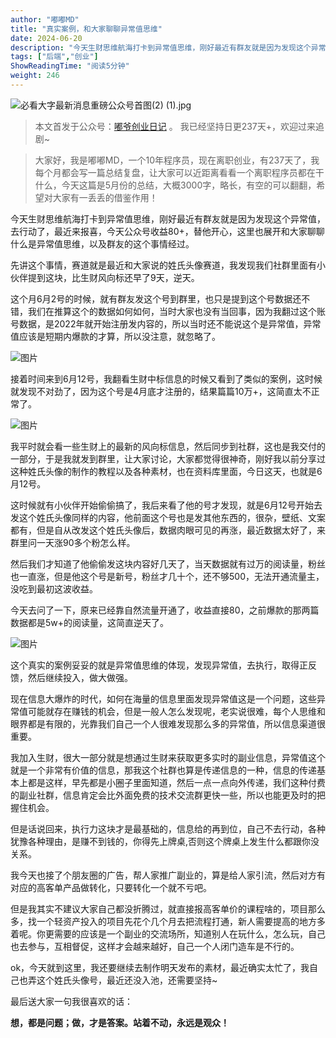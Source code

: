 ```yaml
---
author: "嘟嘟MD"
title: "真实案例，和大家聊聊异常值思维"
date: 2024-06-20
description: "今天生财思维航海打卡到异常值思维，刚好最近有群友就是因为发现这个异常值，去行动了，最近来报喜，今天公众号收益80+，替他开心，这里也展开和大家聊聊什么是异常值思维，以及群友的这个事情经过。"
tags: ["后端","创业"]
ShowReadingTime: "阅读5分钟"
weight: 246
---
```

![必看大字最新消息重磅公众号首图(2) (1).jpg](https://p9-juejin.byteimg.com/tos-cn-i-k3u1fbpfcp/2557cd7a86814ef8af74fe2f6ba77795~tplv-k3u1fbpfcp-jj-mark:3024:0:0:0:q75.awebp#?w=900&h=383&s=91599&e=jpg&b=64a5ef)

> 本文首发于公众号：[嘟爷创业日记](https://link.juejin.cn?target=https%3A%2F%2Fmp.weixin.qq.com%2Fs%2Fd5Ntfxvvu71xUrWMMsyu1Q "https://mp.weixin.qq.com/s/d5Ntfxvvu71xUrWMMsyu1Q") 。 我已经坚持日更237天+，欢迎过来追剧~

> 大家好，我是嘟嘟MD，一个10年程序员，现在离职创业，有237天了，我每个月都会写一篇总结复盘，让大家可以近距离看看一个离职程序员都在干什么，今天这篇是5月份的总结，大概3000字，略长，有空的可以翻翻，希望对大家有一丢丢的借鉴作用！

今天生财思维航海打卡到异常值思维，刚好最近有群友就是因为发现这个异常值，去行动了，最近来报喜，今天公众号收益80+，替他开心，这里也展开和大家聊聊什么是异常值思维，以及群友的这个事情经过。

先讲这个事情，赛道就是最近和大家说的姓氏头像赛道，我发现我们社群里面有小伙伴提到这块，比生财风向标还早了9天，逆天。

这个月6月2号的时候，就有群友发这个号到群里，也只是提到这个号数据还不错，我们在推算这个的数据如何如何，当时大家也没有当回事，因为我翻过这个账号数据，是2022年就开始注册发内容的，所以当时还不能说这个是异常值，异常值应该是短期内爆款的才算，所以没注意，就忽略了。

![图片](https://p3-juejin.byteimg.com/tos-cn-i-k3u1fbpfcp/367e1f7986a94425bb4f5304b898434f~tplv-k3u1fbpfcp-jj-mark:3024:0:0:0:q75.awebp#?w=490&h=259&s=4908&e=webp&b=f4f4f4)

接着时间来到6月12号，我翻看生财中标信息的时候又看到了类似的案例，这时候就发现不对劲了，因为这个号是4月底才注册的，结果篇篇10万+，这简直太不正常了。

![图片](https://p3-juejin.byteimg.com/tos-cn-i-k3u1fbpfcp/cf6b5dc83ec44809a32d5b54c06f84bd~tplv-k3u1fbpfcp-jj-mark:3024:0:0:0:q75.awebp#?w=1080&h=782&s=37580&e=webp&b=fdfcfc)

我平时就会看一些生财上的最新的风向标信息，然后同步到社群，这也是我交付的一部分，于是我就发到群里，让大家讨论，大家都觉得很神奇，刚好我以前分享过这种姓氏头像的制作的教程以及各种素材，也在资料库里面，今日这天，也就是6月12号。

这时候就有小伙伴开始偷偷搞了，我后来看了他的号才发现，就是6月12号开始去发这个姓氏头像同样的内容，他前面这个号也是发其他东西的，很杂，壁纸、文案都有，但是自从改发这个姓氏头像后，数据肉眼可见的再涨，最近数据太好了，来群里问一天涨90多个粉怎么样。

然后我们才知道了他偷偷发这块内容好几天了，当天数据就有过万的阅读量，粉丝也一直涨，但是他这个号是新号，粉丝才几十个，还不够500，无法开通流量主，没吃到最初这波收益。

今天去问了一下，原来已经靠自然流量开通了，收益直接80，之前爆款的那两篇数据都是5w+的阅读量，这简直逆天了。

![图片](https://p3-juejin.byteimg.com/tos-cn-i-k3u1fbpfcp/527ca132b52c49f2942cc67a097d153d~tplv-k3u1fbpfcp-jj-mark:3024:0:0:0:q75.awebp#?w=179&h=141&s=2982&e=webp&b=08c25f)

这个真实的案例妥妥的就是异常值思维的体现，发现异常值，去执行，取得正反馈，然后继续投入，做大做强。

现在信息大爆炸的时代，如何在海量的信息里面发现异常值这是一个问题，这些异常值可能就存在赚钱的机会，但是一般人怎么发现呢，老实说很难，每个人思维和眼界都是有限的，光靠我们自己一个人很难发现那么多的异常值，所以信息渠道很重要。

我加入生财，很大一部分就是想通过生财来获取更多实时的副业信息，异常值这个就是一个非常有价值的信息，那我这个社群也算是传递信息的一种，信息的传递基本上都是这样，早先都是小圈子里面知道，然后一点一点向外传递，我们这种付费的副业社群，信息肯定会比外面免费的技术交流群更快一些，所以也能更及时的把握住机会。

但是话说回来，执行力这块才是最基础的，信息给的再到位，自己不去行动，各种犹豫各种理由，是赚不到钱的，你得先上牌桌,否则这个牌桌上发生什么都跟你没关系。

我今天也接了个朋友圈的广告，帮人家推广副业的，算是给人家引流，然后对方有对应的高客单产品做转化，只要转化一个就不亏吧。

但是我其实不建议大家自己都没折腾过，就直接报高客单价的课程啥的，项目那么多，找一个轻资产投入的项目先花个几个月去把流程打通，新人需要提高的地方多着呢。你更需要的应该是一个副业的交流场所，知道别人在玩什么，怎么玩，自己也去参与，互相督促，这样才会越来越好，自己一个人闭门造车是不行的。

ok，今天就到这里，我还要继续去制作明天发布的素材，最近确实太忙了，我自己也弄这个姓氏头像号，最近还没入池，还需要坚持~

最后送大家一句我很喜欢的话：

**想，都是问题；做，才是答案。站着不动，永远是观众！**